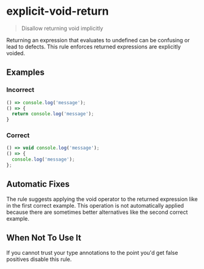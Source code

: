 # explicit-void-return

> Disallow returning void implicitly

Returning an expression that evaluates to undefined can be confusing or lead to defects.
This rule enforces returned expressions are explicitly voided.

## Examples

### Incorrect

```ts
() => console.log('message');
() => {
  return console.log('message');
}
```

### Correct

```ts
() => void console.log('message');
() => {
  console.log('message');
};
```

## Automatic Fixes

The rule suggests applying the void operator to the returned expression like in the first correct example.
This operation is not automatically applied because there are sometimes better alternatives like the second correct example.

## When Not To Use It

If you cannot trust your type annotations to the point you'd get false positives disable this rule.
